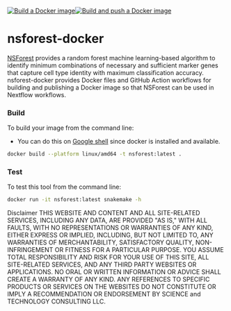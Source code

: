 [![Build a Docker image](https://github.com/ralatsdc/nsforest-docker/actions/workflows/docker-image.yml/badge.svg)](https://github.com/ralatsdc/nsforest-docker/actions/workflows/docker-image.yml)[![Build and push a Docker image](https://github.com/ralatsdc/nsforest-docker/actions/workflows/docker-publish.yml/badge.svg)](https://github.com/ralatsdc/nsforest-docker/actions/workflows/docker-publish.yml)

# nsforest-docker

[NSForest](https://github.com/ralatsdc/NSForest.git) provides a random forest machine learning-based algorithm to identify minimum combinations of necessary and sufficient marker genes that capture cell type identity with maximum classification accuracy. nsforest-docker provides Docker files and GitHub Action workflows for building and publishing a Docker image so that NSForest can be used in Nextflow workflows.

### Build

To build your image from the command line:
* You can do this on [Google shell](https://shell.cloud.google.com) since docker is installed and available.

```bash
docker build --platform linux/amd64 -t nsforest:latest .
```

### Test

To test this tool from the command line:

```bash
docker run -it nsforest:latest snakemake -h
```

Disclaimer
THIS WEBSITE AND CONTENT AND ALL SITE-RELATED SERVICES, INCLUDING ANY DATA, ARE PROVIDED "AS IS," WITH ALL FAULTS, WITH NO REPRESENTATIONS OR WARRANTIES OF ANY KIND, EITHER EXPRESS OR IMPLIED, INCLUDING, BUT NOT LIMITED TO, ANY WARRANTIES OF MERCHANTABILITY, SATISFACTORY QUALITY, NON-INFRINGEMENT OR FITNESS FOR A PARTICULAR PURPOSE. YOU ASSUME TOTAL RESPONSIBILITY AND RISK FOR YOUR USE OF THIS SITE, ALL SITE-RELATED SERVICES, AND ANY THIRD PARTY WEBSITES OR APPLICATIONS. NO ORAL OR WRITTEN INFORMATION OR ADVICE SHALL CREATE A WARRANTY OF ANY KIND. ANY REFERENCES TO SPECIFIC PRODUCTS OR SERVICES ON THE WEBSITES DO NOT CONSTITUTE OR IMPLY A RECOMMENDATION OR ENDORSEMENT BY SCIENCE and TECHNOLOGY CONSULTING LLC.
